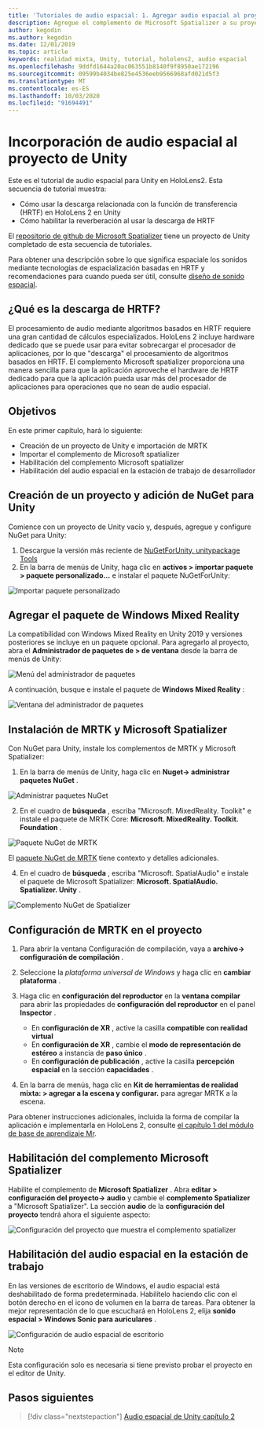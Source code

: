 ```yaml
---
title: 'Tutoriales de audio espacial: 1. Agregar audio espacial al proyecto'
description: Agregue el complemento de Microsoft Spatializer a su proyecto de Unity para acceder a la descarga de hardware de HoloLens 2 HRTF.
author: kegodin
ms.author: kegodin
ms.date: 12/01/2019
ms.topic: article
keywords: realidad mixta, Unity, tutorial, hololens2, audio espacial
ms.openlocfilehash: 9ddfd1644a20ac063551b8140f9f8950ae172196
ms.sourcegitcommit: 09599b4034be825e4536eeb9566968afd021d5f3
ms.translationtype: MT
ms.contentlocale: es-ES
ms.lasthandoff: 10/03/2020
ms.locfileid: "91694491"
---
```

# <a name="adding-spatial-audio-to-your-unity-project"></a>Incorporación de audio espacial al proyecto de Unity

Este es el tutorial de audio espacial para Unity en HoloLens2. Esta secuencia de tutorial muestra:
* Cómo usar la descarga relacionada con la función de transferencia (HRTF) en HoloLens 2 en Unity
* Cómo habilitar la reverberación al usar la descarga de HRTF

El [repositorio de github de Microsoft Spatializer](https://github.com/microsoft/spatialaudio-unity) tiene un proyecto de Unity completado de esta secuencia de tutoriales. 

Para obtener una descripción sobre lo que significa espaciale los sonidos mediante tecnologías de espacialización basadas en HRTF y recomendaciones para cuando pueda ser útil, consulte [diseño de sonido espacial](https://docs.microsoft.com/windows/mixed-reality/spatial-sound-design).

## <a name="what-is-hrtf-offload"></a>¿Qué es la descarga de HRTF?
El procesamiento de audio mediante algoritmos basados en HRTF requiere una gran cantidad de cálculos especializados. HoloLens 2 incluye hardware dedicado que se puede usar para evitar sobrecargar el procesador de aplicaciones, por lo que "descarga" el procesamiento de algoritmos basados en HRTF.  El complemento Microsoft spatializer proporciona una manera sencilla para que la aplicación aproveche el hardware de HRTF dedicado para que la aplicación pueda usar más del procesador de aplicaciones para operaciones que no sean de audio espacial.

## <a name="objectives"></a>Objetivos
En este primer capítulo, hará lo siguiente:
* Creación de un proyecto de Unity e importación de MRTK
* Importar el complemento de Microsoft spatializer
* Habilitación del complemento Microsoft spatializer
* Habilitación del audio espacial en la estación de trabajo de desarrollador

## <a name="create-a-project-and-add-nuget-for-unity"></a>Creación de un proyecto y adición de NuGet para Unity
Comience con un proyecto de Unity vacío y, después, agregue y configure NuGet para Unity:
1. Descargue la versión más reciente de [NuGetForUnity. unitypackage Tools](https://github.com/GlitchEnzo/NuGetForUnity/releases/latest)
2. En la barra de menús de Unity, haga clic en **activos > importar paquete > paquete personalizado...** e instalar el paquete NuGetForUnity:

![Importar paquete personalizado](images/spatial-audio/import-custom-package.png)

## <a name="add-the-windows-mixed-reality-package"></a>Agregar el paquete de Windows Mixed Reality
La compatibilidad con Windows Mixed Reality en Unity 2019 y versiones posteriores se incluye en un paquete opcional. Para agregarlo al proyecto, abra el **Administrador de paquetes de > de ventana** desde la barra de menús de Unity:

![Menú del administrador de paquetes](images/spatial-audio/package-manager-menu.png)

A continuación, busque e instale el paquete de **Windows Mixed Reality** :

![Ventana del administrador de paquetes](images/spatial-audio/package-manager-window.png)

## <a name="install-mrtk-and-microsoft-spatializer"></a>Instalación de MRTK y Microsoft Spatializer
Con NuGet para Unity, instale los complementos de MRTK y Microsoft Spatializer:
1. En la barra de menús de Unity, haga clic en **Nuget-> administrar paquetes NuGet** .

![Administrar paquetes NuGet](images/spatial-audio/manage-nuget-packages.png)

2. En el cuadro de **búsqueda** , escriba "Microsoft. MixedReality. Toolkit" e instale el paquete de MRTK Core: **Microsoft. MixedReality. Toolkit. Foundation** .

![Paquete NuGet de MRTK](images/spatial-audio/mrtk-nuget-package.png)

El [paquete NuGet de MRTK](https://microsoft.github.io/MixedRealityToolkit-Unity/Documentation/MRTKNuGetPackage.html) tiene contexto y detalles adicionales.

4. En el cuadro de **búsqueda** , escriba "Microsoft. SpatialAudio" e instale el paquete de Microsoft Spatializer: **Microsoft. SpatialAudio. Spatializer. Unity** .

![Complemento NuGet de Spatializer](images/spatial-audio/spatializer-plugin-nuget.png)

## <a name="set-up-mrtk-in-your-project"></a>Configuración de MRTK en el proyecto

1. Para abrir la ventana Configuración de compilación, vaya a **archivo-> configuración de compilación** .

2. Seleccione la _plataforma universal de Windows_ y haga clic en **cambiar plataforma** .

3. Haga clic en **configuración del reproductor** en la **ventana compilar** para abrir las propiedades de **configuración del reproductor** en el panel **Inspector** .
    * En **configuración de XR** , active la casilla **compatible con realidad virtual**
    * En **configuración de XR** , cambie el **modo de representación de estéreo** a instancia de **paso único** .
    * En **configuración de publicación** , active la casilla **percepción espacial** en la sección **capacidades** .

4. En la barra de menús, haga clic en **Kit de herramientas de realidad mixta: > agregar a la escena y configurar.** para agregar MRTK a la escena.

Para obtener instrucciones adicionales, incluida la forma de compilar la aplicación e implementarla en HoloLens 2, consulte [el capítulo 1 del módulo de base de aprendizaje Mr](../../../mrlearning-base-ch1.md).

## <a name="enable-the-microsoft-spatializer-plugin"></a>Habilitación del complemento Microsoft Spatializer
Habilite el complemento de **Microsoft Spatializer** . Abra **editar > configuración del proyecto-> audio** y cambie el **complemento Spatializer** a "Microsoft Spatializer". La sección **audio** de la **configuración del proyecto** tendrá ahora el siguiente aspecto:

![Configuración del proyecto que muestra el complemento spatializer](images/spatial-audio/project-settings.png)

## <a name="enable-spatial-audio-on-your-workstation"></a>Habilitación del audio espacial en la estación de trabajo
En las versiones de escritorio de Windows, el audio espacial está deshabilitado de forma predeterminada. Habilítelo haciendo clic con el botón derecho en el icono de volumen en la barra de tareas. Para obtener la mejor representación de lo que escuchará en HoloLens 2, elija **sonido espacial > Windows Sonic para auriculares** .

![Configuración de audio espacial de escritorio](images/spatial-audio/desktop-audio-settings.png)

> [!NOTE]
> Esta configuración solo es necesaria si tiene previsto probar el proyecto en el editor de Unity.

## <a name="next-steps"></a>Pasos siguientes

> [!div class="nextstepaction"]
> [Audio espacial de Unity capítulo 2](unity-spatial-audio-ch2.md)

